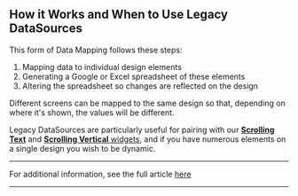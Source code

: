 ## How it Works and When to Use Legacy DataSources

This form of Data Mapping follows these steps:

  1. Mapping data to individual design elements
  2. Generating a Google or Excel spreadsheet of these elements
  3. Altering the spreadsheet so changes are reflected on the design



Different screens can be mapped to the same design so that, depending on where it's shown, the values will be different.

Legacy DataSources are particularly useful for pairing with our [**Scrolling Text**](https://support.optisigns.com/hc/en-us/articles/42436941395475-Widgets-in-Designer#ScrollingText) and [**Scrolling Vertical** widgets](https://support.optisigns.com/hc/en-us/articles/42436941395475-Widgets-in-Designer#ScrollingVertical), and if you have numerous elements on a single design you wish to be dynamic.

* * *

For additional information, see the full article [here](https://support.optisigns.com/hc/en-us/articles/42915219118739)

---
